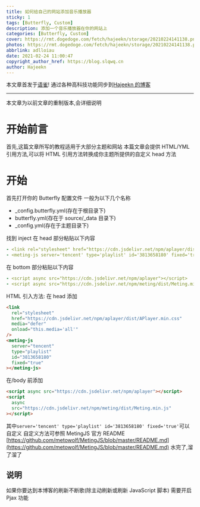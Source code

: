 ```yaml
---
title: 如何给自己的网站添加音乐播放器
sticky: 1
tags: [Butterfly, Custom]
description: 添加一个音乐播放器在你的网站上
categories: [Butterfly, Custom]
cover: https://rmt.dogedoge.com/fetch/hajeekn/storage/20210224141138.png
photos: https://rmt.dogedoge.com/fetch/hajeekn/storage/20210224141138.png
abbrlink: adlloiau
date: 2021-02-24 11:00:47
copyright_author_href: https://blog.slqwq.cn
author: Hajeekn
---
```


本文章首发于[语雀](https://www.yuque.com/ladjeek/ygg4q6)!
通过各种高科技功能同步到[Hajeekn 的博客](https://blog.slqwq.cn)

---

本文章为以前文章的重制版本,会详细说明

# 开始前言

首先,这篇文章所写的教程适用于大部分主题和网站
本篇文章会提供 HTML/YML 引用方法,可以将 HTML 引用方法转换成你主题所提供的自定义 head 方法

# 开始

首先打开你的 Butterfly 配置文件
一般为以下几个名称

- \_config.butterfly.yml(存在于根目录下)
- butterfly.yml(存在于 source/\_data 目录下)
- \_config.yml(存在于主题目录下)

找到 inject
在 head 部分粘贴以下内容

```yaml
- <link rel="stylesheet" href="https://cdn.jsdelivr.net/npm/aplayer/dist/APlayer.min.css"  media="defer" onload="this.media='all'">
- <meting-js server='tencent' type='playlist' id='3813658180' fixed='true'></meting-js>
```

在 bottom 部分粘贴以下内容

```yaml
- <script async src="https://cdn.jsdelivr.net/npm/aplayer"></script>
- <script async src="https://cdn.jsdelivr.net/npm/meting/dist/Meting.min.js"></script>
```

HTML 引入方法:
在 head 添加

```html
<link
  rel="stylesheet"
  href="https://cdn.jsdelivr.net/npm/aplayer/dist/APlayer.min.css"
  media="defer"
  onload="this.media='all'"
/>
<meting-js
  server="tencent"
  type="playlist"
  id="3813658180"
  fixed="true"
></meting-js>
```

在/body 前添加

```html
<script async src="https://cdn.jsdelivr.net/npm/aplayer"></script>
<script
  async
  src="https://cdn.jsdelivr.net/npm/meting/dist/Meting.min.js"
></script>
```

其中`server='tencent' type='playlist' id='3813658180' fixed='true'`可以自定义
自定义方法可参照 MetingJS 官方 README
[https://github.com/metowolf/MetingJS/blob/master/README.md](https://github.com/metowolf/MetingJS/blob/master/README.md)
水完了,溜了溜了

## 说明

如果你要达到本博客的刷新不断歌(除主动刷新或刷新 JavaScript 脚本)
需要开启 Pjax 功能
